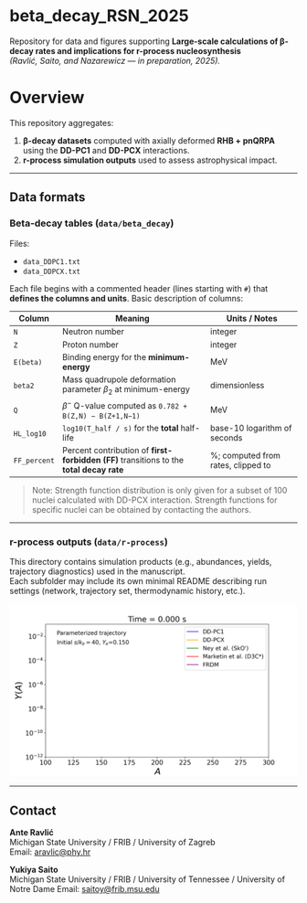 # beta_decay_RSN_2025
Repository for data and figures supporting **Large-scale calculations of β-decay rates and implications for r-process nucleosynthesis**  
*(Ravlić, Saito, and Nazarewicz — in preparation, 2025).*

# Overview

This repository aggregates:
1. **β-decay datasets** computed with axially deformed **RHB + pnQRPA** using the **DD-PC1** and **DD-PCX** interactions.
2. **r-process simulation outputs** used to assess astrophysical impact.


---

## Data formats

### Beta-decay tables (`data/beta_decay`)

Files:
- `data_DDPC1.txt`
- `data_DDPCX.txt`

Each file begins with a commented header (lines starting with `#`) that **defines the columns and units**. Basic description of columns:

| Column      | Meaning                                                                                 | Units / Notes                                  |
|-------------|------------------------------------------------------------------------------------------|-----------------------------------------------|
| `N`         | Neutron number                                                                           | integer                                        |
| `Z`         | Proton number                                                                            | integer                                        |
| `E(beta)`   | Binding energy for the **minimum-energy**                                                | MeV                                            |
| `beta2`     | Mass quadrupole deformation parameter $\beta_2$ at minimum-energy                        | dimensionless                                  |
| `Q`         | $\beta^-$ Q-value computed as `0.782 + B(Z,N) − B(Z+1,N−1)`                                     | MeV                                            |
| `HL_log10`  | `log10(T_half / s)` for the **total** half-life                                         | base-10 logarithm of seconds                   |
| `FF_percent`| Percent contribution of **first-forbidden (FF)** transitions to the **total decay rate** | %; computed from rates, clipped to            |

> Note: Strength function distribution is only given for a subset of 100 nuclei calculated with DD-PCX interaction. Strength functions for specific nuclei can be obtained by contacting the authors.  
---

### r-process outputs (`data/r-process`)

This directory contains simulation products (e.g., abundances, yields, trajectory diagnostics) used in the manuscript.  
Each subfolder may include its own minimal README describing run settings (network, trajectory set, thermodynamic history, etc.).

![r-process Y(A) evolution](./figs/r-process/ts_1_YA_evolution.gif)

---
## Contact

**Ante Ravlić**  
Michigan State University / FRIB / University of Zagreb  
Email: [aravlic@phy.hr](mailto:aravlic@phy.hr)

**Yukiya Saito**  
Michigan State University / FRIB / University of Tennessee / University of Notre Dame
Email: [saitoy@frib.msu.edu](mailto:saitoy@frib.msu.edu)
